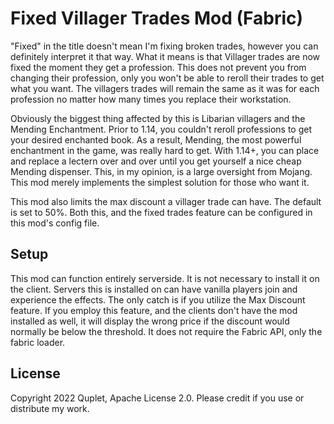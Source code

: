 # Fixed Villager Trades Mod (Fabric)

"Fixed" in the title doesn't mean I'm fixing broken trades, however you can definitely interpret it that way. What it means 
is that Villager trades are now fixed the moment they get a profession. This does not prevent you from changing their profession,
only you won't be able to reroll their trades to get what you want. The villagers trades will remain the same as it was for 
each profession no matter how many times you replace their workstation.

Obviously the biggest thing affected by this is Libarian villagers and the Mending Enchantment. Prior to 1.14, you couldn't
reroll professions to get your desired enchanted book. As a result, Mending, the most powerful enchantment in the game, was really hard to get.
With 1.14+, you can place and replace a lectern over and over until you get yourself a nice cheap Mending dispenser. This, 
in my opinion, is a large oversight from Mojang. This mod merely implements the simplest solution for those who want it.

This mod also limits the max discount a villager trade can have. The default is set to 50%. Both this, and the fixed trades 
feature can be configured in this mod's config file.

## Setup

This mod can function entirely serverside. It is not necessary to install it on the client. Servers this is installed on can have vanilla 
players join and experience the effects. The only catch is if you utilize the Max Discount feature. If you employ this feature, 
and the clients don't have the mod installed as well, it will display the wrong price if the discount would normally be below 
the threshold. It does not require the Fabric API, only the fabric loader.

## License

Copyright 2022 Quplet, Apache License 2.0. Please credit if you use or distribute my work.
